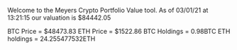 Welcome to the Meyers Crypto Portfolio Value tool. 
As of 03/01/21 at 13:21:15 our valuation is $84442.05 

BTC Price = $48473.83
 ETH Price = $1522.86
BTC Holdings = 0.98BTC
 ETH holdings = 24.255477532ETH 
